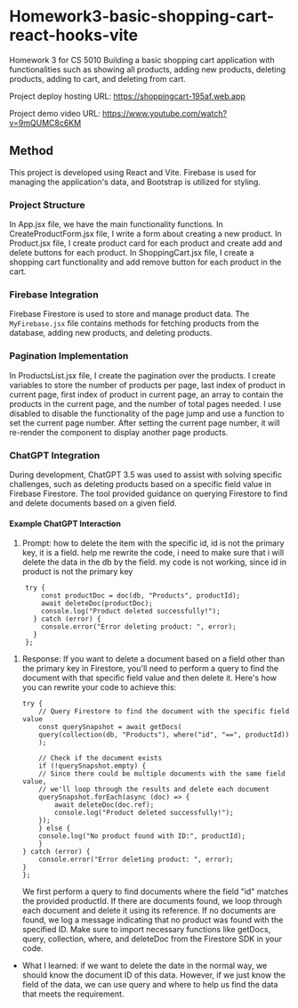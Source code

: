 # Homework3-basic-shopping-cart-react-hooks-vite
Homework 3 for CS 5010
Building a basic shopping cart application with functionalities such as showing all products, adding new products, deleting products, adding to cart, and deleting from cart.

Project deploy hosting URL: https://shoppingcart-195af.web.app

Project demo video URL: https://www.youtube.com/watch?v=9mQUMC8c6KM

## Method
This project is developed using React and Vite. Firebase is used for managing the application's data, and Bootstrap is utilized for styling. 

### Project Structure
In App.jsx file, we have the main functionality functions. In CreateProductForm.jsx file, I write a form about creating a new product. In Product.jsx file, I create product card for each product and create add and delete buttons for each product. In ShoppingCart.jsx file, I create a shopping cart functionality and add remove button for each product in the cart.

### Firebase Integration
Firebase Firestore is used to store and manage product data. The `MyFirebase.jsx` file contains methods for fetching products from the database, adding new products, and deleting products.

### Pagination Implementation
In ProductsList.jsx file, I create the pagination over the products. I create variables to store the number of products per page, last index of product in current page, first index of product in current page, an array to contain the products in the current page, and the number of total pages needed. I use disabled to disable the functionality of the page jump and use a function to set the current page number. After setting the current page number, it will re-render the component to display another page products.

### ChatGPT Integration
During development, ChatGPT 3.5 was used to assist with solving specific challenges, such as deleting products based on a specific field value in Firebase Firestore. The tool provided guidance on querying Firestore to find and delete documents based on a given field.

#### Example ChatGPT Interaction

1. Prompt:
how to delete the item with the specific id, id is not the primary key, it is a field. help me rewrite the code, i need to make sure that i will delete the data in the db by the field. my code is not working, since id in product is not the primary key
```me.deleteProduct = async (productId) => {
    try {
        const productDoc = doc(db, "Products", productId);
        await deleteDoc(productDoc);
        console.log("Product deleted successfully!");
      } catch (error) {
        console.error("Error deleting product: ", error);
      }
    };
```
1. Response: If you want to delete a document based on a field other than the primary key in Firestore, you'll need to perform a query to find the document with that specific field value and then delete it. Here's how you can rewrite your code to achieve this:

    ```me.deleteProduct = async (productId) => {
    try {
        // Query Firestore to find the document with the specific field value
        const querySnapshot = await getDocs(
        query(collection(db, "Products"), where("id", "==", productId))
        );

        // Check if the document exists
        if (!querySnapshot.empty) {
        // Since there could be multiple documents with the same field value,
        // we'll loop through the results and delete each document
        querySnapshot.forEach(async (doc) => {
            await deleteDoc(doc.ref);
            console.log("Product deleted successfully!");
        });
        } else {
        console.log("No product found with ID:", productId);
        }
    } catch (error) {
        console.error("Error deleting product: ", error);
    }
    };
    ```
    We first perform a query to find documents where the field "id" matches the provided productId.
    If there are documents found, we loop through each document and delete it using its reference.
    If no documents are found, we log a message indicating that no product was found with the specified ID.
    Make sure to import necessary functions like getDocs, query, collection, where, and deleteDoc from the Firestore SDK in your code.

- What I learned: if we want to delete the date in the normal way, we should know the document ID of this data. However, if we just know the field of the data, we can use query and where to help us find the data that meets the requirement.




